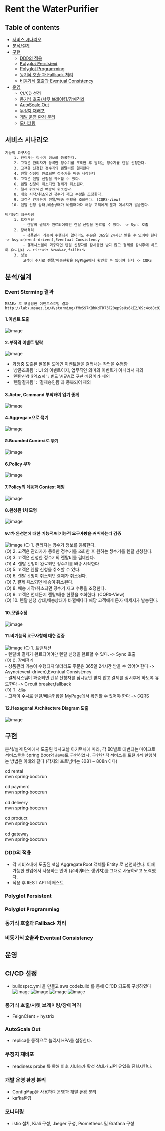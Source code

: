 # Rent the WaterPurifier

## Table of contents
  - [서비스 시나리오](#서비스-시나리오)
  - [분석/설계](#분석설계)
  - [구현](#구현)
    - [DDD의 적용](#DDD-의-적용)
    - [Polyglot Persistent](#Polyglot-Persistent)
    - [Polyglot Programming](#Polyglot-Programming)
    - [동기식 호출 과 Fallback 처리](#동기식-호출-과-Fallback-처리)
    - [비동기식 호출과 Eventual Consistency](#비동기식-호출과-Eventual-Consistency)
  - [운영](#운영)
    - [CI/CD 설정](#CI/CD-설정)
    - [동기식 호출/서킷 브레이킹/장애격리](#동기식-호출/서킷-브레이킹/장애격리)
    - [AutoScale Out](#AutoScale-Out)
    - [무정지 재배포](#무정지-재배포)
    - [개발 운영 환경 분리](#개발-운영-환경-분리)
    - [모니터링](#모니터링)

## 서비스 시나리오
    기능적 요구사항
        1. 관리자는 정수기 정보를 등록한다.
        2. 고객은 관리자가 등록한 정수기를 조회한 후 원하는 정수기를 렌탈 신청한다.
        3. 고객은 신청한 정수기의 렌탈비를 결제한다
        4. 렌탈 신청이 완료되면 정수기를 배송 시작한다
        5. 고객은 렌탈 신청을 취소할 수 있다.
        6. 렌탈 신청이 취소되면 결제가 취소된다.
        7. 결제 취소되면 배송이 취소된다.
        8. 배송 시작/취소되면 정수기 재고 수량을 조정한다. 
        9. 고객은 언제든지 렌탈/배송 현황을 조회한다. (CQRS-View)
       10. 렌탈 신청 상태,배송상태가 바뀔때마다 해당 고객에게 문자 메세지가 발송된다. 

    비기능적 요구사항
        1. 트랜잭션 
            - 렌탈비 결제가 완료되어야만 렌탈 신청을 완료할 수 있다. -> Sync 호출
        2. 장애격리
            - 상품관리 기능이 수행되지 않더라도 주문은 365일 24시간 받을 수 있어야 한다 -> Async(event-driven),Eventual Consistency
            - 결제시스템이 과중되면 렌탈 신청자를 잠시동안 받지 않고 결제를 잠시후에 하도록 유도한다 -> Circuit breaker,fallback
        3. 성능
            고객이 수시로 렌탈/배송현황을 MyPage에서 확인할 수 있어야 한다 -> CQRS

## 분석/설계
### Event Storming 결과
    MSAEz 로 모델링한 이벤트스토밍 결과
    http://labs.msaez.io/#/storming/fMnS97KBhKdTR73T20ep9sUs6kE2/69c4cd8c92b1f6f3b5d35ea823ab4921

#### 1.이벤트 도출
 ![image](https://user-images.githubusercontent.com/87048633/129510838-93083903-ff02-40aa-ac7d-2baaa87b8e57.png)

#### 2.부적격 이벤트 탈락
 ![image](https://user-images.githubusercontent.com/87048633/129510865-2c6a3cfe-f293-4f2f-99ac-c18b86d7f7cf.png)
  - 과정중 도출된 잘못된 도메인 이벤트들을 걸러내는 작업을 수행함
   - '상품조회됨' :  UI 의 이벤트이지, 업무적인 의미의 이벤트가 아니라서 제외
   - '렌탈신청내역조회' : 별도 VIEW로 구현 예정이라 제외
   - '렌탈결제됨' : '결제승인됨'과 중복되어 제외
 
#### 3.Actor, Command 부착하여 읽기 좋게
 ![image](https://user-images.githubusercontent.com/87048633/129569046-6ba9b793-304d-4848-b20d-53d156c53c5c.png)
 
#### 4.Aggregate으로 묶기
 ![image](https://user-images.githubusercontent.com/87048633/129568675-d7c24316-bfb1-4f0f-a24a-bba7a2443f54.png)
 
#### 5.Bounded Context로 묶기
 ![image](https://user-images.githubusercontent.com/87048633/129569416-dd8adf83-8a7f-4ab0-8b79-8d02135c7fad.png)

#### 6.Policy 부착
 ![image](https://user-images.githubusercontent.com/87048633/129569892-3798600e-603f-42f6-be15-8dc1b0dc2103.png)
 
#### 7.Policy의 이동과 Context 매핑
 ![image](https://user-images.githubusercontent.com/87048633/129570393-c1cec300-5a84-406f-9c15-fecdd9866b3f.png)
 
#### 8.완성된 1차 모형
 ![image](https://user-images.githubusercontent.com/87048633/129510939-ba685a74-0be2-4143-aa9e-c704ab1f0fe9.png)
 
#### 9.1차 완성본에 대한 기능적/비기능적 요구사항을 커버하는지 검증
 ![image](https://user-images.githubusercontent.com/87048633/129571570-a6d5aee5-3eaa-4b6e-90ab-c1addedec257.png)
 (O)  1. 관리자는 정수기 정보를 등록한다.</br>
 (O)  2. 고객은 관리자가 등록한 정수기를 조회한 후 원하는 정수기를 렌탈 신청한다.</br>
 (O)  3. 고객은 신청한 정수기의 렌탈비를 결제한다.</br>
 (O)  4. 렌탈 신청이 완료되면 정수기를 배송 시작한다.</br>
 (O)  5. 고객은 렌탈 신청을 취소할 수 있다.</br>
 (O)  6. 렌탈 신청이 취소되면 결제가 취소된다.</br>
 (O)  7. 결제 취소되면 배송이 취소된다.</br>
 (O)  8. 배송 시작/취소되면 정수기 재고 수량을 조정한다. </br>
 (O)  9. 고객은 언제든지 렌탈/배송 현황을 조회한다. (CQRS-View)</br>
 (O) 10. 렌탈 신청 상태,배송상태가 바뀔때마다 해당 고객에게 문자 메세지가 발송된다. </br>
 
#### 10.모델수정
 ![image](https://user-images.githubusercontent.com/87048633/129571664-25aa977a-cc1c-4a18-a127-b131a02a308f.png)

#### 11.비기능적 요구사항에 대한 검증
 ![image](https://user-images.githubusercontent.com/87048633/129572639-d7a2731b-afbe-4a58-a5a5-32c569e96714.png)
 (O) 1. 트랜잭션</br>
       - 렌탈비 결제가 완료되어야만 렌탈 신청을 완료할 수 있다. -> Sync 호출</br>
 (O) 2. 장애격리</br>
       - 상품관리 기능이 수행되지 않더라도 주문은 365일 24시간 받을 수 있어야 한다 -> Async(event-driven),Eventual Consistency</br>
       - 결제시스템이 과중되면 렌탈 신청자를 잠시동안 받지 않고 결제를 잠시후에 하도록 유도한다 -> Circuit breaker,fallback</br>
 (O) 3. 성능</br>
       - 고객이 수시로 렌탈/배송현황을 MyPage에서 확인할 수 있어야 한다 -> CQRS</br>
 
#### 12.Hexagonal Architecture Diagram 도출
 ![image](https://user-images.githubusercontent.com/87048633/129574072-aa40e763-316d-4d00-aebb-f08c4654642d.png)
 
 
## 구현
분석/설계 단계에서 도출된 헥사고날 아키텍처에 따라, 각 BC별로 대변되는 마이크로 서비스들을 Spring Boot와 Java로 구현하였다.
구현한 각 서비스를 로컬에서 실행하는 방법은 아래와 같다 (각자의 포트넘버는 8081 ~ 808n 이다)


cd rental </br>
mvn spring-boot:run</br>
</br>
cd payment</br>
mvn spring-boot:run </br>
</br>
cd delivery</br>
mvn spring-boot:run  </br>
</br>
cd product</br>
mvn spring-boot:run</br>
</br>
cd gateway</br>
mvn spring-boot:run</br>


### DDD의 적용
- 각 서비스내에 도출된 핵심 Aggregate Root 객체를 Entity 로 선언하였다. 이때 가능한 현업에서 사용하는 언어 (유비쿼터스 랭귀지)를 그대로 사용하려고 노력했다.
- 적용 후 REST API 의 테스트
### Polyglot Persistent
### Polyglot Programming
### 동기식 호출과 Fallback 처리
### 비동기식 호출과 Eventual Consistency



## 운영
## CI/CD 설정
- buildspec.yml 을 만들고 aws codebuild 를 통해 CI/CD 되도록 구성하였다
  ![image](https://user-images.githubusercontent.com/87048633/130006493-f79b40dc-242d-4684-95eb-e4a305abb6ef.png)
  ![image](https://user-images.githubusercontent.com/87048633/130006762-19c4648c-0e27-461b-897f-59aeeddb2bc6.png)
  ![image](https://user-images.githubusercontent.com/87048633/130007397-522fdd2e-cd61-4364-86b4-276afff0248d.png)
  ![image](https://user-images.githubusercontent.com/87048633/130007020-ce217d04-844f-423b-8bae-b141bc377ec8.png)
### 동기식 호출/서킷 브레이킹/장애격리
- FeignClient + hystrix
### AutoScale Out
- replica를 동적으로 늘려서 HPA를 설정한다.
### 무정지 재배포
- readiness probe 를 통해 이후 서비스가 활성 상태가 되면 유입을 진행시킨다.
### 개발 운영 환경 분리
- ConfigMap을 사용하여 운영과 개발 환경 분리
- kafka환경
### 모니터링
- istio 설치, Kiali 구성, Jaeger 구성, Prometheus 및 Grafana 구성

